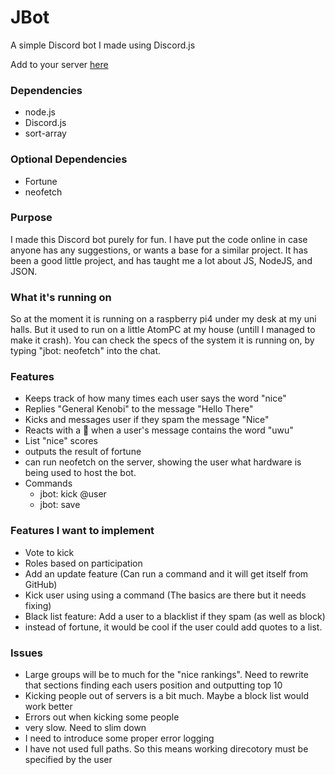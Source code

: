 # JBot
 A simple Discord bot I made using Discord.js
 
Add to your server [here](https://discord.com/oauth2/authorize?client_id=717442260131774485&scope=bot&permissions=1)

### Dependencies
- node.js
- Discord.js  
- sort-array

### Optional Dependencies
- Fortune  
- neofetch

### Purpose

I made this Discord bot purely for fun. I have put the code online in case anyone has any suggestions, or wants a base for a similar project. It has been a good little project, and has taught me a lot about JS, NodeJS, and JSON. 

### What it's running on

So at the moment it is running on a raspberry pi4 under my desk at my uni halls. But it used to run on a little AtomPC at my house (untill I managed to make it crash). You can check the specs of the system it is running on, by typing "jbot: neofetch" into the chat. 

### Features
- Keeps track of how many times each user says the word "nice"
- Replies "General Kenobi" to the message "Hello There"
- Kicks and messages user if they spam the message "Nice"
- Reacts with a 🤮 when a user's message contains the word "uwu"
- List "nice" scores
- outputs the result of fortune
- can run neofetch on the server, showing the user what hardware is being used to host the bot. 
- Commands  
  + jbot: kick @user
  + jbot: save



### Features I want to implement

- Vote to kick
- Roles based on participation
- Add an update feature (Can run a command and it will get itself from GitHub)
- Kick user using using a command (The basics are there but it needs fixing)
- Black list feature: Add a user to a blacklist if they spam (as well as block)
- instead of fortune, it would be cool if the user could add quotes to a list. 


### Issues
- Large groups will be to much for the "nice rankings". Need to rewrite that sections finding each users position and outputting top 10
- Kicking people out of servers is a bit much. Maybe a block list would work better
- Errors out when kicking some people
- very slow. Need to slim down
- I need to introduce some proper error logging 
- I have not used full paths. So this means working direcotory must be specified by the user
